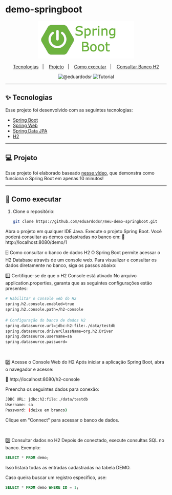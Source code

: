 # demo-springboot

<p align="center">
  <img alt="demo-springboot" title="demo-springboot" src="/.github/logo.png" />
</p>

<p align="center">
  <a href="#-tecnologias">Tecnologias</a>&nbsp;&nbsp;&nbsp;|&nbsp;&nbsp;&nbsp;
  <a href="#-projeto">Projeto</a>&nbsp;&nbsp;&nbsp;|&nbsp;&nbsp;&nbsp;
  <a href="#-como-executar">Como executar</a>&nbsp;&nbsp;&nbsp;|&nbsp;&nbsp;&nbsp;
  <a href="#-como-consultar-o-banco-h2">Consultar Banco H2</a>
</p>

<p align="center">
  <img src="https://img.shields.io/static/v1?label=Youtube&message=@eduardodsr&color=8257E5&labelColor=000000" alt="@eduardodsr" />
  <img src="https://img.shields.io/static/v1?label=Tipo&message=Tutorial&color=8257E5&labelColor=000000" alt="Tutorial" />
</p>

---

## ✨ Tecnologias

Esse projeto foi desenvolvido com as seguintes tecnologias:

- [Spring Boot](https://spring.io/projects/spring-boot)
- [Spring Web](https://docs.spring.io/spring-framework/reference/web/webmvc.html)
- [Spring Data JPA](https://spring.io/projects/spring-data-jpa)
- [H2](http://www.h2database.com/html/main.html)

---

## 💻 Projeto

Esse projeto foi elaborado baseado [nesse vídeo](https://youtu.be/Hwqb12zPT1U), que demonstra como funciona o Spring Boot em apenas 10 minutos!

---

## 🚀 Como executar

1. Clone o repositório:
   ```bash
   git clone https://github.com/eduardodsr/meu-demo-springboot.git

Abra o projeto em qualquer IDE Java.
Execute o projeto Spring Boot.
Você poderá consultar as demos cadastradas no banco em: 🔗 http://localhost:8080/demo/1

🗄️ Como consultar o banco de dados H2
O Spring Boot permite acessar o H2 Database através de um console web. Para visualizar e consultar os dados diretamente no banco, siga os passos abaixo:

1️⃣ Certifique-se de que o H2 Console está ativado
No arquivo application.properties, garanta que as seguintes configurações estão presentes:

```bash
# Habilitar o console web do H2
spring.h2.console.enabled=true
spring.h2.console.path=/h2-console

# Configuração do banco de dados H2
spring.datasource.url=jdbc:h2:file:./data/testdb
spring.datasource.driverClassName=org.h2.Driver
spring.datasource.username=sa
spring.datasource.password=
```

<br>

2️⃣ Acesse o Console Web do H2
Após iniciar a aplicação Spring Boot, abra o navegador e acesse:

🔗 http://localhost:8080/h2-console

Preencha os seguintes dados para conexão:

```bash
JDBC URL: jdbc:h2:file:./data/testdb
Username: sa
Password: (deixe em branco)
```
Clique em "Connect" para acessar o banco de dados.

<br>

3️⃣ Consultar dados no H2
Depois de conectado, execute consultas SQL no banco.
Exemplo:

```sql
SELECT * FROM demo;
```

Isso listará todas as entradas cadastradas na tabela DEMO.

Caso queira buscar um registro específico, use:

```sql
SELECT * FROM demo WHERE ID = 1;
```
